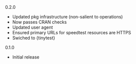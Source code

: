 0.2.0
* Updated pkg infrastructure (non-salient to operations)
* Now passes CRAN checks
* Updated user agent
* Ensured primary URLs for speedtest resources are HTTPS
* Swiched to {tinytest}

0.1.0 
* Initial release
